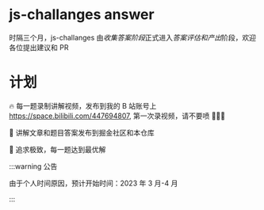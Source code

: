 # js-challanges answer

时隔三个月，js-challanges 由*收集答案阶段*正式进入*答案评估和产出*阶段，欢迎各位提出建议和 PR

# 计划

🔥 每一题录制讲解视频，发布到我的 B 站账号上 https://space.bilibili.com/447694807, 第一次录视频，请不要喷 🙈🙈🙈

🚀 讲解文章和题目答案发布到掘金社区和本仓库

🎉 追求极致，每一题达到最优解

:::warning 公告

由于个人时间原因，预计开始时间：2023 年 3 月-4 月

:::
